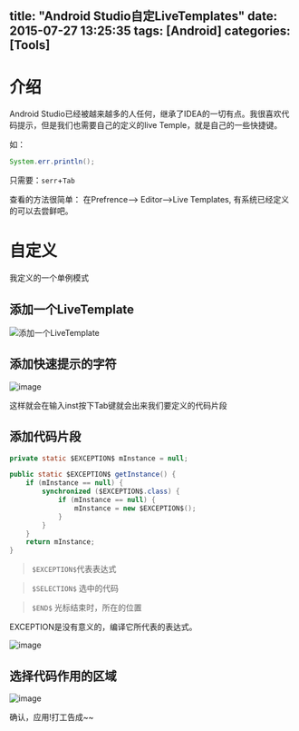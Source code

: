 title: "Android Studio自定LiveTemplates"
date: 2015-07-27 13:25:35
tags: [Android]
categories: [Tools]
---

# 介绍

 Android Studio已经被越来越多的人任何，继承了IDEA的一切有点。我很喜欢代码提示，但是我们也需要自己的定义的live Temple，就是自己的一些快捷键。
 <!-- more -->
 
 
 如：
 
 ```Java
 System.err.println(); 
 ```
 
 只需要：`serr`+`Tab`
 
 
 查看的方法很简单：
 在Prefrence--> Editor-->Live Templates, 有系统已经定义的可以去尝鲜吧。
 
#  自定义

我定义的一个单例模式

## 添加一个LiveTemplate

![添加一个LiveTemplate](http://7xj9f0.com1.z0.glb.clouddn.com/live.png)

## 添加快速提示的字符

![image](http://7xj9f0.com1.z0.glb.clouddn.com/live_template_2.png)

这样就会在输入inst按下Tab键就会出来我们要定义的代码片段

## 添加代码片段

```Java
private static $EXCEPTION$ mInstance = null;

public static $EXCEPTION$ getInstance() {
    if (mInstance == null) {
        synchronized ($EXCEPTION$.class) {
            if (mInstance == null) {
                mInstance = new $EXCEPTION$();
            }
        }
    }
    return mInstance;
}

```
>
>`$EXCEPTION$`代表表达式

>`$SELECTION$` 选中的代码

>`$END$`  光标结束时，所在的位置

EXCEPTION是没有意义的，编译它所代表的表达式。

![image](http://7xj9f0.com1.z0.glb.clouddn.com/live_template_3.png)

## 选择代码作用的区域
![image](http://7xj9f0.com1.z0.glb.clouddn.com/live_template_4.png)

确认，应用!打工告成~~



 
 
 